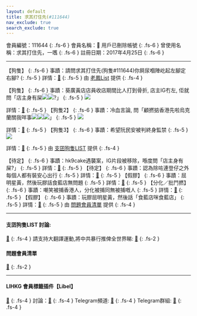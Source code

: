 ```yaml
---
layout: default
title: 求其打住先(#111644)
nav_exclude: true
search_exclude: true
---
```


會員編號：111644
{: .fs-6 }
會員名稱：🗿 用戶已刪除帳號
{: .fs-6 }
曾使用名稱：求其打住先，一嚿
{: .fs-6 }
註冊日期：2017年4月25日
{: .fs-6 }


---

<div class="code-example" markdown="1">

【狗隻】
{: .fs-6 }
事蹟：請問求其打住先(狗隻#111644)你屙尿嗰陣屹起左腳定右腳?
{: .fs-5 }
詳情：[🔗](https://lihkg.com/thread/3014228/page/1)
{: .fs-5 }
由 [老鳳List](#老鳳list) 提供
{: .fs-4 }

</div>

<div class="code-example" markdown="1">

【狗隻】
{: .fs-6 }
事蹟：葵廣黃店店員收店期間比人打到骨折, 店主IG冇左, 佢就問「店主身有屎![](https://cdn.lihkg.com/assets/faces/normal/clown.gif)![](https://cdn.lihkg.com/assets/faces/normal/clown.gif)?」
{: .fs-5 }
![](https://na.cx/i/2BnF4VM.png)


詳情：[🔗](https://lih.kg/bhBKbtV)
{: .fs-5 }
【狗隻2】
{: .fs-6 }
事蹟：冷血言論, 問「顧撚掂香港先啦烏克蘭關我咩事![](https://cdn.lihkg.com/assets/faces/normal/sosad.gif)![](https://cdn.lihkg.com/assets/faces/normal/sosad.gif)![](https://cdn.lihkg.com/assets/faces/normal/sosad.gif)」
{: .fs-5 }
![](https://na.cx/i/AKm0kvc.png)


詳情：[🔗](https://lih.kg/inGmGT)
{: .fs-5 }
【狗隻3】
{: .fs-6 }
事蹟：希望阮民安被判終身監禁
{: .fs-5 }
![](https://na.cx/i/17G0kvG.png)


詳情：[🔗](https://lih.kg/biKMuuV)
{: .fs-5 }
由 [支囝狗隻LIST](#支囝狗隻list-討論) 提供
{: .fs-4 }

</div>
<div class="code-example" markdown="1">

【待定】
{: .fs-6 }
事蹟：hk9cake遇襲案，IG片段被移除，喺度問「店主身有屎?」
{: .fs-5 }
詳情：[🔗](https://lih.kg/bhBKbtV)
{: .fs-5 }
【待定】
{: .fs-6 }
事蹟：認為除咗連登仔之外每個人都有裝安心出行
{: .fs-5 }
詳情：[🔗](https://lih.kg/bhnHGnV)
{: .fs-5 }
【假膠】
{: .fs-6 }
事蹟：屈明星黃，然後玩膠話食藍店無問題
{: .fs-5 }
詳情：[🔗](https://lih.kg/imxeuT)
{: .fs-5 }
【分化／批鬥撚】
{: .fs-6 }
事蹟：嘲笑被捕香港人，分化被捕同無被捕嘅人
{: .fs-5 }
詳情：[🔗](https://lih.kg/beMFzxV)
{: .fs-5 }
【假膠】
{: .fs-6 }
事蹟：玩膠屈明星黃，然後話「食藍店咪食藍店」
{: .fs-5 }
詳情：[🔗](https://lih.kg/imxeuT)
{: .fs-5 }
由 [問題會員清單](#問題會員清單) 提供
{: .fs-4 }

</div>

---

#### 支囝狗隻LIST 討論: 
[🔗](https://lih.kg/2908480)
{: .fs-4 }
請支持大翻譯運動,將中共暴行推俾全世界睇: [🔗](https://twitter.com/tgtm_official)
{: .fs-2 }
#### 問題會員清單
[🔗](https://github.com/V4KFDgEw8T/rccnmlhnzv)
{: .fs-2 }

---

#### LIHKG 會員標籤插件【Libel】
[🔗](https://kitce.github.io/libel)
{: .fs-4 }
討論：[🔗](https://lih.kg/2841778)
{: .fs-4 }
Telegram頻道: [🔗](https://t.me/LibelOfficialChannel)
{: .fs-4 }
Telegram群組: [🔗](https://t.me/LibelOfficialGroup)
{: .fs-4 }
